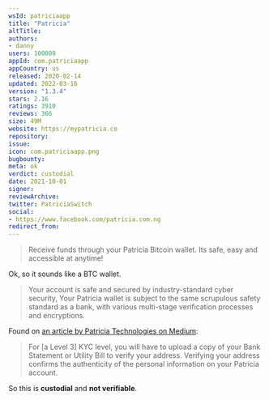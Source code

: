```yaml
---
wsId: patriciaapp
title: "Patricia"
altTitle: 
authors:
- danny
users: 100000
appId: com.patriciaapp
appCountry: us
released: 2020-02-14
updated: 2022-03-16
version: "1.3.4"
stars: 2.16
ratings: 3910
reviews: 366
size: 49M
website: https://mypatricia.co
repository: 
issue: 
icon: com.patriciaapp.png
bugbounty: 
meta: ok
verdict: custodial
date: 2021-10-01
signer: 
reviewArchive:
twitter: PatriciaSwitch
social:
- https://www.facebook.com/patricia.com.ng
redirect_from:
---
```


> Receive funds through your Patricia Bitcoin wallet. Its safe, easy and accessible at anytime!

Ok, so it sounds like a BTC wallet.

> Your account is safe and secured by industry-standard cyber security, Your Patricia wallet is subject to the same scrupulous safety standard as a bank, with various multi-stage verification processes and encryptions.

Found on [an article by Patricia Technologies on Medium](https://patriciatechnologies.medium.com/why-kyc-is-necessary-on-patricia-18ec6a538da3):

> For [a Level 3] KYC level, you will have to upload a copy of your Bank Statement or Utility Bill to verify your address. Verifying your address confirms the authenticity of the personal information on your Patricia account.

So this is **custodial** and **not verifiable**.
